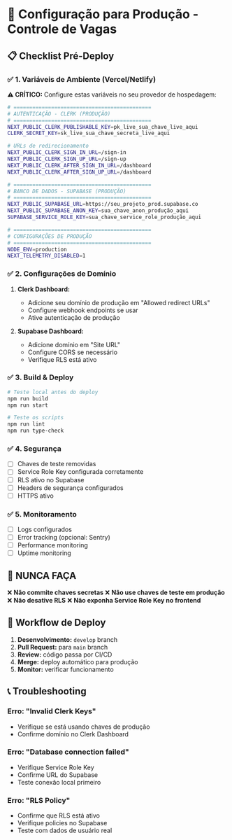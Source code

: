 # 🔧 Configuração para Produção - Controle de Vagas

## 📋 Checklist Pré-Deploy

### ✅ 1. Variáveis de Ambiente (Vercel/Netlify)

**⚠️ CRÍTICO:** Configure estas variáveis no seu provedor de hospedagem:

```bash
# ============================================
# AUTENTICAÇÃO - CLERK (PRODUÇÃO)
# ============================================
NEXT_PUBLIC_CLERK_PUBLISHABLE_KEY=pk_live_sua_chave_live_aqui
CLERK_SECRET_KEY=sk_live_sua_chave_secreta_live_aqui

# URLs de redirecionamento
NEXT_PUBLIC_CLERK_SIGN_IN_URL=/sign-in
NEXT_PUBLIC_CLERK_SIGN_UP_URL=/sign-up
NEXT_PUBLIC_CLERK_AFTER_SIGN_IN_URL=/dashboard
NEXT_PUBLIC_CLERK_AFTER_SIGN_UP_URL=/dashboard

# ============================================
# BANCO DE DADOS - SUPABASE (PRODUÇÃO)
# ============================================
NEXT_PUBLIC_SUPABASE_URL=https://seu_projeto_prod.supabase.co
NEXT_PUBLIC_SUPABASE_ANON_KEY=sua_chave_anon_produção_aqui
SUPABASE_SERVICE_ROLE_KEY=sua_chave_service_role_produção_aqui

# ============================================
# CONFIGURAÇÕES DE PRODUÇÃO
# ============================================
NODE_ENV=production
NEXT_TELEMETRY_DISABLED=1
```

### ✅ 2. Configurações de Domínio

1. **Clerk Dashboard:**
   - Adicione seu domínio de produção em "Allowed redirect URLs"
   - Configure webhook endpoints se usar
   - Ative autenticação de produção

2. **Supabase Dashboard:**
   - Adicione domínio em "Site URL"
   - Configure CORS se necessário
   - Verifique RLS está ativo

### ✅ 3. Build & Deploy

```bash
# Teste local antes do deploy
npm run build
npm run start

# Teste os scripts
npm run lint
npm run type-check
```

### ✅ 4. Segurança

- [ ] Chaves de teste removidas
- [ ] Service Role Key configurada corretamente
- [ ] RLS ativo no Supabase
- [ ] Headers de segurança configurados
- [ ] HTTPS ativo

### ✅ 5. Monitoramento

- [ ] Logs configurados
- [ ] Error tracking (opcional: Sentry)
- [ ] Performance monitoring
- [ ] Uptime monitoring

## 🚨 NUNCA FAÇA

❌ **Não commite chaves secretas**
❌ **Não use chaves de teste em produção**
❌ **Não desative RLS**
❌ **Não exponha Service Role Key no frontend**

## 🔄 Workflow de Deploy

1. **Desenvolvimento:** `develop` branch
2. **Pull Request:** para `main` branch
3. **Review:** código passa por CI/CD
4. **Merge:** deploy automático para produção
5. **Monitor:** verificar funcionamento

## 📞 Troubleshooting

### Erro: "Invalid Clerk Keys"

- Verifique se está usando chaves de produção
- Confirme domínio no Clerk Dashboard

### Erro: "Database connection failed"

- Verifique Service Role Key
- Confirme URL do Supabase
- Teste conexão local primeiro

### Erro: "RLS Policy"

- Confirme que RLS está ativo
- Verifique policies no Supabase
- Teste com dados de usuário real
